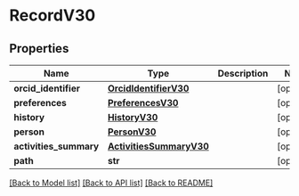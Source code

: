 # RecordV30

## Properties
Name | Type | Description | Notes
------------ | ------------- | ------------- | -------------
**orcid_identifier** | [**OrcidIdentifierV30**](OrcidIdentifierV30.md) |  | [optional] 
**preferences** | [**PreferencesV30**](PreferencesV30.md) |  | [optional] 
**history** | [**HistoryV30**](HistoryV30.md) |  | [optional] 
**person** | [**PersonV30**](PersonV30.md) |  | [optional] 
**activities_summary** | [**ActivitiesSummaryV30**](ActivitiesSummaryV30.md) |  | [optional] 
**path** | **str** |  | [optional] 

[[Back to Model list]](../README.md#documentation-for-models) [[Back to API list]](../README.md#documentation-for-api-endpoints) [[Back to README]](../README.md)

